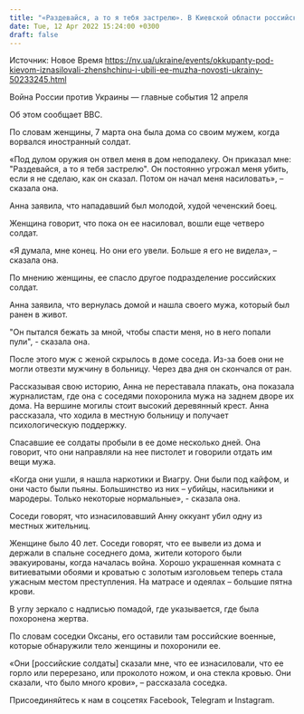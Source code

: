 ```yaml
---
title: "«Раздевайся, а то я тебя застрелю». В Киевской области российские солдаты изнасиловали женщину и убили ее мужа — BBC"
date: Tue, 12 Apr 2022 15:24:00 +0300
draft: false
---
```

Источник: Новое Время https://nv.ua/ukraine/events/okkupanty-pod-kievom-iznasilovali-zhenshchinu-i-ubili-ee-muzha-novosti-ukrainy-50233245.html


Война России против Украины — главные события 12 апреля

Об этом сообщает BBC.

По словам женщины, 7 марта она была дома со своим мужем, когда ворвался иностранный солдат.

«Под дулом оружия он отвел меня в дом неподалеку. Он приказал мне: "Раздевайся, а то я тебя застрелю". Он постоянно угрожал меня убить, если я не сделаю, как он сказал. Потом он начал меня насиловать», – сказала она.

Анна заявила, что нападавший был молодой, худой чеченский боец.

Женщина говорит, что пока он ее насиловал, вошли еще четверо солдат.

«Я думала, мне конец. Но они его увели. Больше я его не видела», – сказала она.

По мнению женщины, ее спасло другое подразделение российских солдат.

Анна заявила, что вернулась домой и нашла своего мужа, который был ранен в живот.

"Он пытался бежать за мной, чтобы спасти меня, но в него попали пули", - сказала она.

После этого муж с женой скрылось в доме соседа. Из-за боев они не могли отвезти мужчину в больницу. Через два дня он скончался от ран.

Рассказывая свою историю, Анна не переставала плакать, она показала журналистам, где она с соседями похоронила мужа на заднем дворе их дома. На вершине могилы стоит высокий деревянный крест. Анна рассказала, что ходила в местную больницу и получает психологическую поддержку.

Спасавшие ее солдаты пробыли в ее доме несколько дней. Она говорит, что они направляли на нее пистолет и говорили отдать им вещи мужа.

«Когда они ушли, я нашла наркотики и Виагру. Они были под кайфом, и они часто были пьяны. Большинство из них – убийцы, насильники и мародеры. Только некоторые нормальные», - сказала она.

Соседи говорят, что изнасиловавший Анну оккуант убил одну из местных жительниц.

Женщине было 40 лет. Соседи говорят, что ее вывели из дома и держали в спальне соседнего дома, жители которого были эвакуированы, когда началась война. Хорошо украшенная комната с витиеватыми обоями и кроватью с золотым изголовьем теперь стала ужасным местом преступления. На матрасе и одеялах – большие пятна крови.

В углу зеркало с надписью помадой, где указывается, где была похоронена жертва.

По словам соседки Оксаны, его оставили там российские военные, которые обнаружили тело женщины и похоронили ее.

«Они [российские солдаты] сказали мне, что ее изнасиловали, что ее горло или перерезано, или проколото ножом, и она стекла кровью. Они сказали, что было много крови», – рассказала соседка.

Присоединяйтесь к нам в соцсетях Facebook, Telegram и Instagram.
